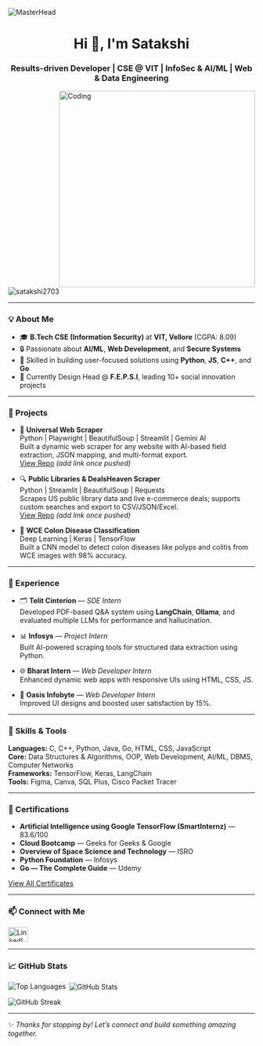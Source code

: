 ![MasterHead](https://sukhbinder.wordpress.com/wp-content/uploads/2022/01/snow_banner_o.gif)

<h1 align="center">Hi 👋, I'm Satakshi</h1>
<h3 align="center">Results-driven Developer | CSE @ VIT | InfoSec & AI/ML | Web & Data Engineering</h3>

<img align="right" alt="Coding" width="400" src="https://miro.medium.com/v2/resize:fit:1400/1*qdAW1TjCN57h1lbuuzvchg.gif">

<p align="left">
  <img src="https://komarev.com/ghpvc/?username=satakshi2703&label=Profile%20views&color=0e75b6&style=flat" alt="satakshi2703" />
</p>

---

### 💡 About Me

- 🎓 **B.Tech CSE (Information Security)** at **VIT, Vellore** (CGPA: 8.09)
- 🔒 Passionate about **AI/ML**, **Web Development**, and **Secure Systems**
- 🧩 Skilled in building user-focused solutions using **Python**, **JS**, **C++**, and **Go**
- 🤝 Currently Design Head @ **F.E.P.S.I**, leading 10+ social innovation projects

---

### 📌 Projects

- 🚀 **Universal Web Scraper**
  <br>Python | Playwright | BeautifulSoup | Streamlit | Gemini AI
  <br>Built a dynamic web scraper for any website with AI-based field extraction, JSON mapping, and multi-format export.
  <br>[View Repo](https://github.com/Satakshi2703/universal-ai-web-scraper) *(add link once pushed)*

- 🔍 **Public Libraries & DealsHeaven Scraper**
  <br>Python | Streamlit | BeautifulSoup | Requests
  <br>Scrapes US public library data and live e-commerce deals; supports custom searches and export to CSV/JSON/Excel.
  <br>[View Repo](https://github.com/Satakshi2703/streamlit-data-scraper) *(add link once pushed)*

- 🧬 **WCE Colon Disease Classification**
  <br>Deep Learning | Keras | TensorFlow
  <br>Built a CNN model to detect colon diseases like polyps and colitis from WCE images with 98% accuracy.

---

### 💼 Experience

- 🗂 **Telit Cinterion** — *SDE Intern*  
  Developed PDF-based Q&A system using **LangChain**, **Ollama**, and evaluated multiple LLMs for performance and hallucination.

- 📊 **Infosys** — *Project Intern*  
  Built AI-powered scraping tools for structured data extraction using Python.

- 🌐 **Bharat Intern** — *Web Developer Intern*  
  Enhanced dynamic web apps with responsive UIs using HTML, CSS, JS.

- 🎨 **Oasis Infobyte** — *Web Developer Intern*  
  Improved UI designs and boosted user satisfaction by 15%.

---

### 🧩 Skills & Tools

**Languages:** C, C++, Python, Java, Go, HTML, CSS, JavaScript  
**Core:** Data Structures & Algorithms, OOP, Web Development, AI/ML, DBMS, Computer Networks  
**Frameworks:** TensorFlow, Keras, LangChain  
**Tools:** Figma, Canva, SQL Plus, Cisco Packet Tracer

---

### 📜 Certifications

- **Artificial Intelligence using Google TensorFlow (SmartInternz)** — 83.6/100
- **Cloud Bootcamp** — Geeks for Geeks & Google
- **Overview of Space Science and Technology** — ISRO
- **Python Foundation** — Infosys
- **Go — The Complete Guide** — Udemy

[View All Certificates](https://drive.google.com/drive/folders/1-yoGOq8wFaIKjoEKUvNEtMQpNj-aktLC?usp=drive_link)

---

### 📫 Connect with Me

<a href="https://www.linkedin.com/in/satakshi-13419524a/" target="blank">
  <img align="center" src="https://raw.githubusercontent.com/rahuldkjain/github-profile-readme-generator/master/src/images/icons/Social/linked-in-alt.svg" alt="LinkedIn" height="30" width="40" />
</a>

---

### 📈 GitHub Stats

<p>
  <img align="left" src="https://github-readme-stats.vercel.app/api/top-langs?username=satakshi2703&show_icons=true&locale=en&layout=compact" alt="Top Languages" />
</p>

<p>&nbsp;<img align="center" src="https://github-readme-stats.vercel.app/api?username=satakshi2703&show_icons=true&locale=en" alt="GitHub Stats" /></p>

<p><img align="center" src="https://github-readme-streak-stats.herokuapp.com/?user=satakshi2703&" alt="GitHub Streak" /></p>

---

✨ *Thanks for stopping by! Let’s connect and build something amazing together.*
